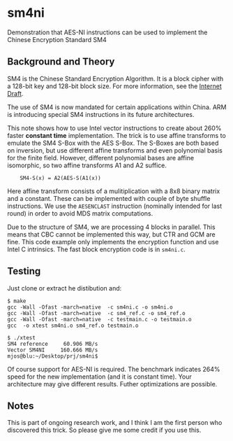 # sm4ni

Demonstration that AES-NI instructions can be used to implement the Chinese Encryption Standard SM4

## Background and Theory

SM4 is the Chinese Standard Encryption Algorithm. It is a block cipher with
a 128-bit key and 128-bit block size. For more information, see
the [Internet Draft](https://www.ietf.org/id/draft-ribose-cfrg-sm4).

The use of SM4 is now mandated for certain applications within China.
ARM is introducing special SM4 instructions in its future architectures.

This note shows how to use Intel vector instructions to create about 260%
faster **constant time** implementation. The trick is to use affine 
transforms to emulate the SM4 S-Box with the AES S-Box. The S-Boxes are
both based on inversion, but use different affine transforms and even
polynomial basis for the finite field. However, different polynomial
bases are affine isomorphic, so two affine transforms A1 and A2 suffice.

```
	SM4-S(x) = A2(AES-S(A1(x))
```
Here affine transform consists of a mulitiplication with a 8x8 binary
matrix and a constant. These can be implemented with couple of byte
shuffle instructions. We use the `AESENCLAST` instruction (nominally
intended for last round) in order to avoid MDS matrix computations.

Due to the structure of SM4, we are processing 4 blocks in parallel.
This means that CBC cannot be implemented this way, but CTR and GCM
are fine. This code example only implements the encryption function 
and use Intel C intrinsics. The fast block encryption code is in
`sm4ni.c`.

## Testing

Just clone or extract he distibution and:
```
$ make
gcc -Wall -Ofast -march=native  -c sm4ni.c -o sm4ni.o
gcc -Wall -Ofast -march=native  -c sm4_ref.c -o sm4_ref.o
gcc -Wall -Ofast -march=native  -c testmain.c -o testmain.o
gcc  -o xtest sm4ni.o sm4_ref.o testmain.o 

$ ./xtest 
SM4 reference     60.906 MB/s
Vector SM4NI     160.666 MB/s
mjos@blu:~/Desktop/prj/sm4ni$ 
```
Of course support for AES-NI is required. The benchmark indicates 264%
speed for the new implementation (and it is constant time). Your
architecture may give different results. Futher optimizations are
possible.

## Notes

This is part of ongoing research work, and I think I am the first person who
discovered this trick. So please give me some credit if you use this.

